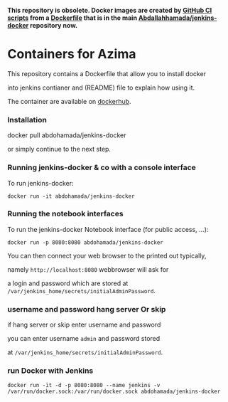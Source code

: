 **This repository is obsolete. Docker images are created by [GitHub CI scripts](https://github.com/Abdallahhamada) from a [Dockerfile](https://github.com/Abdallahhamada/jenkins-docker/Dockerfile) that is in the main [Abdallahhamada/jenkins-docker](https://github.com/Abdallahhamada/jenkins-docker) repository now.**

# Containers for Azima

This repository contains a Dockerfile that allow you to install docker 

into jenkins contianer and (README) file to explain how using it.

The container are available on [dockerhub](https://hub.docker.com/r/abdohamada/jenkins-docker/).

### Installation

docker pull abdohamada/jenkins-docker

or simply continue to the next step.

### Running jenkins-docker & co with a console interface

To run jenkins-docker:

    docker run -it abdohamada/jenkins-docker

### Running the notebook interfaces

To run the jenkins-docker Notebook interface (for public access, ...):

    docker run -p 8080:8080 abdohamada/jenkins-docker

You can then connect your web browser to the printed out typically,

namely `http://localhost:8080` webbrowser will ask for 

a login and password which are stored at  `/var/jenkins_home/secrets/initialAdminPassword`.

### username and password hang server Or skip

if hang server or skip enter username and password

you can enter username `admin` and password stored 

at `/var/jenkins_home/secrets/initialAdminPassword`.

### run Docker with Jenkins

    docker run -it -d -p 8080:8080 --name jenkins -v /var/run/docker.sock:/var/run/docker.sock abdohamada/jenkins-docker

